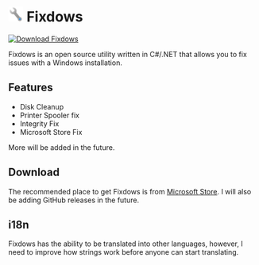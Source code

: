 ﻿<h1><img src="Assets/fixdows-final.png" alt="Fixdows" width="30" /> Fixdows</h1>

<a href="ms-windows-store://pdp/?ProductId=9NKSGDKQ4L85&mode=mini">
   <img src="https://get.microsoft.com/images/en-us%20dark.svg" height="48" alt="Download Fixdows" />
</a>


Fixdows is an open source utility written in C#/.NET that allows you to fix issues with a Windows installation. 

## Features

* Disk Cleanup
* Printer Spooler fix
* Integrity Fix
* Microsoft Store Fix

More will be added in the future.

## Download

The recommended place to get Fixdows is from [Microsoft Store](https://www.microsoft.com/store/apps/9NKSGDKQ4L85). I will also be adding GitHub releases in the future.

## i18n

Fixdows has the ability to be translated into other languages, however, I need to improve how strings work before anyone can start translating.